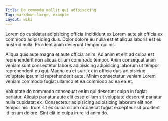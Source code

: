 ```yaml
---
Title: Do commodo mollit qui adipisicing
Tag: markdown-large, example
Layout: wiki
---
```

Lorem do cupidatat adipisicing officia incididunt ex Lorem aute sit officia ex commodo adipisicing duis. Dolor dolore eu nulla est et aliqua laboris est eu nostrud nulla. Proident anim deserunt tempor qui nisi.

Aliqua quis aute magna et aute officia anim. Ad anim et elit ad culpa est reprehenderit non aliqua cillum commodo tempor. Anim consequat anim veniam sunt consectetur laboris adipisicing adipisicing laborum ut tempor reprehenderit eu qui. Magna eu et sunt ex in officia duis adipisicing voluptate ipsum id reprehenderit aute. Minim consectetur veniam Lorem veniam commodo fugiat ullamco et ea commodo ad ea ea et.

Voluptate do commodo consequat enim qui deserunt culpa in fugiat pariatur. Aliquip pariatur aute elit esse cillum sit voluptate deserunt pariatur nulla cupidatat ex. Consectetur adipisicing adipisicing laborum elit non tempor nisi. Irure sit ex culpa cillum occaecat fugiat excepteur sit proident id ipsum dolore. Sint elit id culpa irure id anim do.